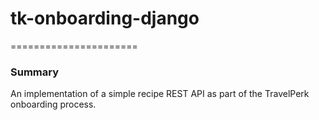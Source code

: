 # tk-onboarding-django
======================

### Summary
An implementation of a simple recipe REST API as part of the 
TravelPerk onboarding process.